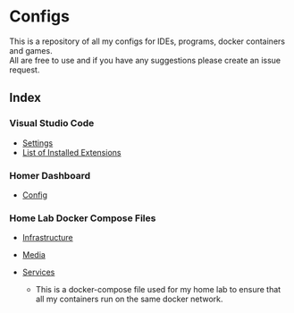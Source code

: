 # Configs

This is a repository of all my configs for IDEs, programs, docker containers and games.  
All are free to use and if you have any suggestions please create an issue request.

## Index

### Visual Studio Code

- [Settings](VSCode/settings.json)
- [List of Installed Extensions](VSCode/List%20of%20Installed%20Extensions.md)

### Homer Dashboard

- [Config](/Homer%20Dashboard/config.yml)

### Home Lab Docker Compose Files

- [Infrastructure](docker-compose/infrastructure.yml)
- [Media](docker-compose/media.yml)
- [Services](docker-compose/services.yml)

  - This is a docker-compose file used for my home lab to ensure that all my containers run on the same docker network.
